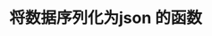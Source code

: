 <!--
 * @Author: devilswj
 * @Date: 2021-11-26 16:01:20
 * @LastEditors: devilswj
 * @LastEditTime: 2021-11-26 16:01:21
 * @FilePath: \shop\serializer\readme.md
-->
# 将数据序列化为json 的函数